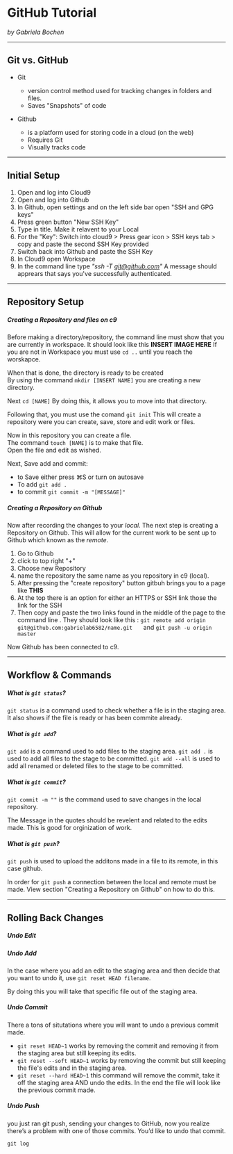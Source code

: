# GitHub Tutorial

_by Gabriela Bochen_

---
## Git vs. GitHub

 * Git 
    * version control method used for tracking changes in folders and files.
    * Saves "Snapshots" of code
    
* Github 
    *   is a platform used for storing code in a cloud (on the web) 
    *   Requires Git
    *   Visually tracks code
     

  
  
  
 
---
## Initial Setup



1. Open and log into Cloud9 
2. Open and log into Github
4. In Github, open settings and on the left side bar open "SSH and GPG keys"
5. Press green button "New SSH Key"
6. Type in title. Make it relavent to your Local 
7. For the "Key": Switch into cloud9 > Press gear icon > SSH keys tab > copy and paste the second SSH Key provided 
8. Switch back into Github and paste the SSH Key
9. In Cloud9 open Workspace
10. In the command line type _"ssh -T git@github.com"_ A message should apprears that says you've successfully authenticated. 


---
## Repository Setup
##### Creating a Repository and files on c9
 Before making a directory/repository, the command line must show that you are currently in workspace. It
 should look like this **INSERT IMAGE HERE**   If you are not in Workspace you must use `cd ..` until you reach the worskapce. 
 
 When that is done, the directory is ready to be created   
 By using the command `mkdir [INSERT NAME]` you are creating a new directory.   
 
Next `cd [NAME]`   By doing this, it allows you to move into that directory.   

Following that, you must use the comand `git init` This will create a repository were you can create, save, store and edit work or files.

Now in this repository you can create a file.   
The command `touch [NAME]` is to make that file.  
Open the file and edit as wished.  

Next, Save add and commit: 
* to Save either press ⌘S or turn on autosave
* To add `git add .` 
* to commit `git commit -m "[MESSAGE]"`

##### __Creating a Repository on Github__

Now after recording the changes to your _local_. The next step is creating a Repository on Github. This will allow for the current work to be sent up to Github which known as the _remote_.   


1. Go to Github 
2. click to top right "+" 
3. Choose new Repository 
4. name the repository the same name as you repository in c9 (local). 
5. After pressing the "create repository" button gitbuh brings you to a page like **THIS**
6. At the top there is an option for either an HTTPS or SSH link those the link for the SSH 
7. Then copy and paste the two links found in the middle of the page to the command line . They should look like this : 
 `git remote add origin git@github.com:gabrielab6582/name.git   ` and 
`git push -u origin master`  

Now Github has been connected to c9. 

--- 

## Workflow & Commands

##### What is `git status`?

`git status` is a command used to check whether a file is in the staging area. It also shows if the file is ready or has been commite already. 

##### What is `git add`?
`git add` is a command used to add files to the staging area. `git add .` is used to add all files to the stage to be committed. `git add --all` is used  to add all renamed or deleted files to the stage to be committed.  

##### What is `git commit`? 

`git commit -m ""` is the command used to save changes in the local repository.  

The Message in the quotes should be revelent and related to the edits made. This is good for orginization of work. 

##### What is `git push`? 

`git push` is used to upload the additons made in a file to its remote, in this case github.   

In order for `git push` a connection between the local and remote must be made. View section "Creating a Repository on Github" on how to do this. 



---
## Rolling Back Changes

##### Undo Edit 



##### Undo Add 
In the case where you add an edit to the staging area and then decide that you want to undo it, use `git reset HEAD filename`.   
 
 By doing this you will take that specific file out of the staging area. 
 
##### Undo Commit

There a tons of situtations where you will want to undo a previous commit made.    
* `git reset HEAD~1` works by removing the commit and removing it from the staging area but still keeping its edits. 
* `git reset --soft HEAD~1` works by removing the commit but still keeping the file's edits and in the staging area. 
* `git reset --hard HEAD~1` this command will remove the commit, take it off the staging area AND undo the edits. In the end the file will look like the previous commit made. 


##### Undo Push

you just ran git push, sending your changes to GitHub, now you realize there’s a problem with one of those commits. You’d like to undo that commit. 

`git log` 

